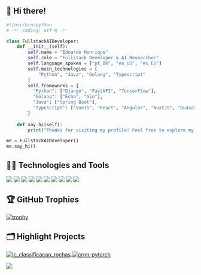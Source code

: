 ## 👋 Hi there!
~~~python
#!/usr/bin/python
# -*- coding: utf-8 -*-

class FullstackAIDeveloper:
    def __init__(self):
        self.name = "Eduardo Henrique"
        self.role = "Fullstack Developer & AI Researcher"
        self.language_spoken = ["pt_BR", "en_US", "es_ES"]
        self.main_technologies = [
            "Python", "Java", "Golang", "Typescript"
        ]
        self.frameworks = {
          "Python": ["Django", "FastAPI", "TensorFlow"],
          "Golang": ["Echo", "Gin"],
          "Java": ["Spring Boot"],
          "Typescript": ["VueJS", "React", "Angular", "NuxtJS", "Quasar", "Express", "Nest"]
        }
    
    def say_hi(self):
        print("Thanks for visiting my profile! Feel free to explore my work.")

me = FullstackAIDeveloper()
me.say_hi()
~~~

## 👨‍💻 Technologies and Tools
![](https://img.shields.io/badge/OS-Pop_OS!-informational?style=flat&logo=popos&logoColor=white&color=6aa6f8)
![](https://img.shields.io/badge/Editor-VS_Code-informational?style=flat&logo=visual-studio-code&logoColor=white&color=6aa6f8)
![](https://img.shields.io/badge/Code-Python-informational?style=flat&logo=python&logoColor=white&color=6aa6f8)
![](https://img.shields.io/badge/Code-JavaScript-informational?style=flat&logo=javascript&logoColor=white&color=6aa6f8)
![](https://img.shields.io/badge/Shell-Bash-informational?style=flat&logo=gnu-bash&logoColor=white&color=6aa6f8)
![](https://img.shields.io/badge/Tools-MySQL-informational?style=flat&logo=mysql&logoColor=white&color=6aa6f8)
![](https://img.shields.io/badge/Tools-C-informational?style=flat&logo=c&logoColor=white&color=6aa6f8)
![](https://img.shields.io/badge/Tools-Tensorflow-informational?style=flat&logo=tensorflow&logoColor=white&color=6aa6f8)
![](https://img.shields.io/badge/Tools-Flask-informational?style=flat&logo=flask&logoColor=white&color=6aa6f8)
![](https://img.shields.io/badge/Tools-VueJS-informational?style=flat&logo=Vue.js&logoColor=white&color=6aa6f8)

## 🏆 GitHub Trophies

[![trophy](https://github-profile-trophy.vercel.app/?username=duvrdx&theme=nord&column=7)](https://github.com/ryo-ma/github-profile-trophy)

## 🗂️ Highlight Projects

<a href="https://github.com/dubrdx/ic_classificacao_rochas">
  <img align="center" src="https://github-readme-stats.vercel.app/api/pin/?username=duvrdx&repo=ic_classificacao_rochas&show_icons=true&line_height=30&title_color=6aa6f8&text_color=8a919a&icon_color=6aa6f8&bg_color=22272e" alt="ic_classificacao_rochas" />
</a>

<a href="https://github.com/duvrdx/sPOOtify">
  <img align="center" src="https://github-readme-stats.vercel.app/api/pin/?username=duvrdx&repo=sPOOtify&show_icons=true&line_height=30&title_color=6aa6f8&text_color=8a919a&icon_color=6aa6f8&bg_color=22272e" alt="crnn-pytorch" />
</a>

![](https://komarev.com/ghpvc/?username=duvrdx)
